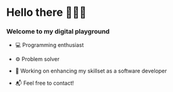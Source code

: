 # Hello there 🙋🏻‍♂️ 

### Welcome to my digital playground

- 💻 Programming enthusiast
  
- ⚙️ Problem solver
  
- 🔭 Working on enhancing my skillset as a software developer

- 📬 Feel free to contact!
